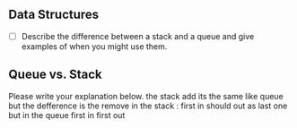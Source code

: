 ## Data Structures
* [ ] Describe the difference between a stack and a queue and give examples of when you might use them.

## Queue vs. Stack
Please write your explanation below.
the stack add its the same like queue but the defference is the remove in the stack :
first in should out as last one but in the queue first in first out 